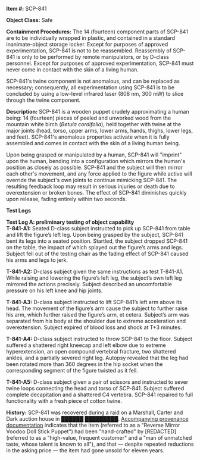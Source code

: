 **Item #:** SCP-841

**Object Class:** Safe

**Containment Procedures:** The 14 (fourteen) component parts of SCP-841 are to be individually wrapped in plastic, and contained in a standard inanimate-object storage locker. Except for purposes of approved experimentation, SCP-841 is not to be reassembled. Reassembly of SCP-841 is only to be performed by remote manipulators, or by D-class personnel. Except for purposes of approved experimentation, SCP-841 must never come in contact with the skin of a living human.

SCP-841's twine component is not anomalous, and can be replaced as necessary; consequently, all experimentation using SCP-841 is to be concluded by using a low-level infrared laser (808 nm, 300 mW) to slice through the twine component.

**Description:** SCP-841 is a wooden puppet crudely approximating a human being: 14 (fourteen) pieces of peeled and unworked wood from the mountain white birch (_Betula cordifolia_), held together with twine at the major joints (head, torso, upper arms, lower arms, hands, thighs, lower legs, and feet). SCP-841's anomalous properties activate when it is fully assembled and comes in contact with the skin of a living human being.

Upon being grasped or manipulated by a human, SCP-841 will "imprint" upon the human, bending into a configuration which mirrors the human's position as closely as possible. SCP-841 and the subject will then mirror each other's movement, and any force applied to the figure while active will override the subject's own joints to continue mimicking SCP-841. The resulting feedback loop may result in serious injuries or death due to overextension or broken bones. The effect of SCP-841 diminishes quickly upon release, fading entirely within two seconds.

**Test Logs**

**Test Log A: preliminary testing of object capability**  
**T-841-A1:** Seated D-class subject instructed to pick up SCP-841 from table and lift the figure’s left leg. Upon being grasped by the subject, SCP-841 bent its legs into a seated position. Startled, the subject dropped SCP-841 on the table, the impact of which splayed out the figure’s arms and legs. Subject fell out of the testing chair as the fading effect of SCP-841 caused his arms and legs to jerk.

**T-841-A2:** D-class subject given the same instructions as test T-841-A1. While raising and lowering the figure’s left leg, the subject’s own left leg mirrored the actions precisely. Subject described an uncomfortable pressure on his left knee and hip joints.

**T-841-A3:** D-class subject instructed to lift SCP-841’s left arm above its head. The movement of the figure’s arm cause the subject to further raise his arm, which further raised the figure’s arm, et cetera. Subject’s arm was separated from his body at the shoulder due to extreme acceleration and overextension. Subject expired of blood loss and shock at T+3 minutes.

**T-841-A4:** D-class subject instructed to throw SCP-841 to the floor. Subject suffered a shattered right kneecap and left elbow due to extreme hyperextension, an open compound vertebral fracture, two shattered ankles, and a partially severed right leg. Autopsy revealed that the leg had been rotated more than 360 degrees in the hip socket when the corresponding segment of the figure twisted as it fell.

**T-841-A5:** D-class subject given a pair of scissors and instructed to sever twine loops connecting the head and torso of SCP-841. Subject suffered complete decapitation and a shattered C4 vertebra. SCP-841 repaired to full functionality with a fresh piece of cotton twine.

**History:** SCP-841 was recovered during a raid on a Marshall, Carter and Dark auction house in ██████ █████████. [Accompanying provenance documentation](/resale-value) indicates that the item (referred to as a "Reverse Mirror Voodoo Doll Stick Puppet") had been "hand-crafted" by \[REDACTED\] (referred to as a "high-value, frequent customer" and a "man of unmatched taste, whose talent is known to all"), and that — despite repeated reductions in the asking price — the item had gone unsold for eleven years.